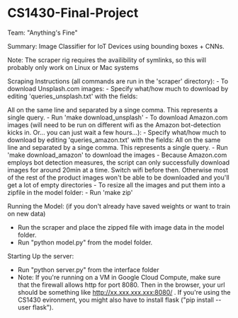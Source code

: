 # CS1430-Final-Project
Team: "Anything's Fine"

Summary: Image Classifier for IoT Devices using bounding boxes + CNNs.

Note: The scraper rig requires the availibility of symlinks, so this will probably only work on Linux or Mac systems 

Scraping Instructions (all commands are run in the 'scraper' directory):
	- To download Unsplash.com images:
		- Specify what/how much to download by editing 'queries_unsplash.txt' with the fields:
				<search string to query unsplash with>
				<total number pages to download>
				<exact name of category directory to save to>
			All on the same line and separated by a singe comma. This represents
			a single query.
		- Run 'make download_unsplash'
	- To download Amazon.com images (will need to be run on different wifi
	as the Amazon bot-detection kicks in. Or... you can just wait a few hours...):
		- Specify what/how much to download by editing 'queries_amazon.txt' with the fields:
				<query to search on amazon with>
				<start page number to download>
				<end page number to download>
				<exact name of category directory to save to>
			All on the same line and separated by a singe comma. This represents
			a single query.
		- Run 'make download_amazon' to download the images
		- Because Amazon.com employs bot detection measures, the script
		can only successfully download images for around 20min at a time. Switch
		wifi before then. Otherwise most of the rest of the product images won't 
		be able to be downloaded and you'll get a lot of empty directories
	- To resize all the images and put them into a zipfile in the model folder:
		- Run 'make zip'

Running the Model: (if you don't already have saved weights or want to train on new data)
- Run the scraper and place the zipped file with image data in the model folder.
- Run "python model.py" from the model folder.

Starting Up the server:

- Run "python server.py" from the interface folder
- Note: If you're running on a VM in  Google Cloud Compute, make sure that the firewall allows http for port 8080. Then in the browser, your url should be something like http://xx.xxx.xxx.xxx:8080/ . If you're using the CS1430 evironment, you might also have to install flask ("pip install --user flask").